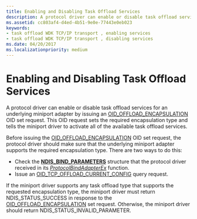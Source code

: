 ```yaml
---
title: Enabling and Disabling Task Offload Services
description: A protocol driver can enable or disable task offload services for an underlying miniport adapter by issuing an OID_OFFLOAD_ENCAPSULATION OID set request.
ms.assetid: cc803af4-d4ed-4b51-9e0e-77443e0eb023
keywords:
- task offload WDK TCP/IP transport , enabling services
- task offload WDK TCP/IP transport , disabling services
ms.date: 04/20/2017
ms.localizationpriority: medium
---
```


# Enabling and Disabling Task Offload Services


A protocol driver can enable or disable task offload services for an underlying miniport adapter by issuing an [OID\_OFFLOAD\_ENCAPSULATION](./oid-offload-encapsulation.md) OID set request. This OID request sets the required encapsulation type and tells the miniport driver to activate all of the available task offload services.




Before issuing the [OID\_OFFLOAD\_ENCAPSULATION](./oid-offload-encapsulation.md) OID set request, the protocol driver should make sure that the underlying miniport adapter supports the required encapsulation type. There are two ways to do this:

-   Check the [**NDIS\_BIND\_PARAMETERS**](/windows-hardware/drivers/ddi/ndis/ns-ndis-_ndis_bind_parameters) structure that the protocol driver received in its [*ProtocolBindAdapterEx*](/windows-hardware/drivers/ddi/ndis/nc-ndis-protocol_bind_adapter_ex) function.
-   Issue an [OID\_TCP\_OFFLOAD\_CURRENT\_CONFIG](./oid-tcp-offload-current-config.md) query request.

If the miniport driver supports any task offload type that supports the requested encapsulation type, the miniport driver must return NDIS\_STATUS\_SUCCESS in response to the [OID\_OFFLOAD\_ENCAPSULATION](./oid-offload-encapsulation.md) set request. Otherwise, the miniport driver should return NDIS\_STATUS\_INVALID\_PARAMETER.

 


